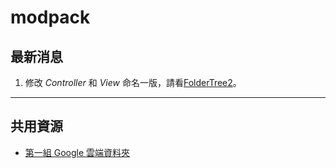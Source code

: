 # modpack

## 最新消息
1. 修改 *Controller* 和 *View* 命名一版，請看[FolderTree2](https://github.com/genbdfdf/modpack2/blob/main/FolderTree2.tree)。
---------------------------------------------------------------

## 共用資源
- [第一組 Google 雲端資料夾](https://drive.google.com/drive/folders/1ikYfZ7hc7Il7LcP4n7VtVD2cPlElWseZ)
